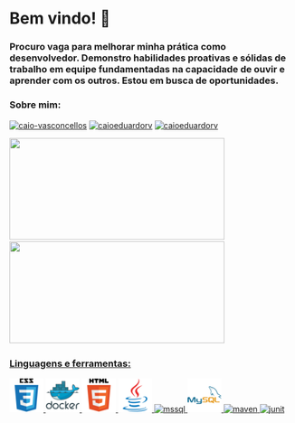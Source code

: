 <h1>Bem vindo! 👋</h1>
<h3>Procuro vaga para melhorar minha prática como desenvolvedor. Demonstro habilidades proativas e sólidas de trabalho em equipe fundamentadas na capacidade de ouvir e aprender com os outros.
Estou em busca de oportunidades.</h3>

<h3 align="left", class = about-me>Sobre mim:</h3>
<p align="left">
<a href="https://linkedin.com/in/caio-vasconcellos" target="blank"><img align="center" src="https://raw.githubusercontent.com/rahuldkjain/github-profile-readme-generator/master/src/images/icons/Social/linked-in-alt.svg" alt="caio-vasconcellos" height="30" width="40" /></a>
<a href="https://instagram.com/caioeduardorv" target="blank"><img align="center" src="https://raw.githubusercontent.com/rahuldkjain/github-profile-readme-generator/master/src/images/icons/Social/instagram.svg" alt="caioeduardorv" height="30" width="40" /></a>
<a href="mailto:ceduardorvasconcellos@gmail.com" target="blank"><img align="center" src="https://img.shields.io/badge/Gmail-D14836?style=for-the-badge&logo=gmail&logoColor=white" alt="caioeduardorv" height="30" width="80" /></a>
</p>

<div>
  <a href="https://github.com/kyo085">
    <img height="180cm" width="380cm" src="https://github-readme-stats.vercel.app/api?username=kyo085&show_icons=true&theme=dracula">
    <img height="180cm" width="380cm" src="https://github-readme-stats.vercel.app/api/top-langs?username=kyo085&show_icons=true&locale=en&layout=compact&theme=dracula">
</div>


<h3 align="left">Linguagens e ferramentas:</h3>
<p align="left"> <a href="https://www.w3schools.com/css/" target="_blank" rel="noreferrer">
  <img src="https://raw.githubusercontent.com/devicons/devicon/master/icons/css3/css3-original-wordmark.svg" alt="css3" width="60" height="60"/> </a>
  <a href="https://www.docker.com/" target="_blank" rel="noreferrer"> <img src="https://raw.githubusercontent.com/devicons/devicon/master/icons/docker/docker-original-wordmark.svg" alt="docker" width="60" height="60/>
  </a> <a href="https://www.w3.org/html/" target="_blank" rel="noreferrer"> <img src="https://raw.githubusercontent.com/devicons/devicon/master/icons/html5/html5-original-wordmark.svg" alt="html5" width="60" height="60"/>
  </a> <a href="https://www.java.com" target="_blank" rel="noreferrer"> <img src="https://raw.githubusercontent.com/devicons/devicon/master/icons/java/java-original.svg" alt="java" width="60" height="60"/>
  </a> <a href="https://www.microsoft.com/en-us/sql-server" target="_blank" rel="noreferrer"> <img src="https://www.svgrepo.com/show/303229/microsoft-sql-server-logo.svg" alt="mssql" width="60" height="60"/>
  </a> <a href="https://www.mysql.com/" target="_blank" rel="noreferrer"> <img src="https://raw.githubusercontent.com/devicons/devicon/master/icons/mysql/mysql-original-wordmark.svg" alt="mysql" width="60" height="60"/> </a>
   </a> <a href="https://maven.apache.org/" target="_blank" rel="noreferrer"> <img src="https://cdn.jsdelivr.net/gh/devicons/devicon@latest/icons/maven/maven-original.svg"" alt="maven" width="60" height="60"/> </a>
   </a> <a href="https://maven.apache.org/" target="_blank" rel="noreferrer"> <img src="https://cdn.jsdelivr.net/gh/devicons/devicon@latest/icons/junit/junit-plain.svg"" alt="junit" width="60" height="60"/> </a>
   
</p>


